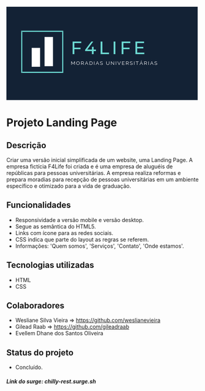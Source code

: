 ![alt text](img/f4lifeheader.png)

# **Projeto Landing Page**

## Descrição
Criar uma versão inicial simplificada de um website, uma Landing Page. 
A empresa fictícia F4Life foi criada e é uma empresa de aluguéis de repúblicas para pessoas universitárias. A empresa realiza reformas e prepara moradias para recepção de pessoas universitárias em um ambiente específico e otimizado para a vida de graduação. 

## Funcionalidades
* Responsividade a versão mobile e versão desktop.
* Segue as semântica do HTML5.
* Links com ícone para as redes sociais.
* CSS indica que parte do layout as regras se referem.
* Informações: 'Quem somos', 'Serviços', 'Contato', 'Onde estamos'.

## Tecnologias utilizadas
* HTML
* CSS

## Colaboradores
* Wesliane Silva Vieira => <https://github.com/weslianevieira>
* Gilead Raab => <https://github.com/gileadraab>
* Evellem Dhane dos Santos Oliveira 

## Status do projeto
* Concluído.

##### Link do surge: chilly-rest.surge.sh



